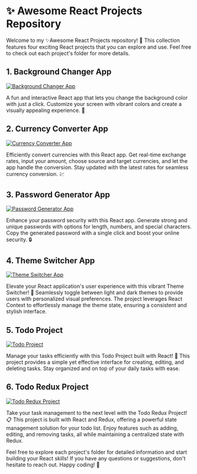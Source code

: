 # ✨ Awesome React Projects Repository

Welcome to my ✨Awesome React Projects repository! 🚀 This collection features four exciting React projects that you can explore and use. Feel free to check out each project's folder for more details.

## 1. Background Changer App

[![Background Changer App](https://img.shields.io/badge/🌈%20Explore-Background%20Changer-blue)](bgChanger)

A fun and interactive React app that lets you change the background color with just a click. Customize your screen with vibrant colors and create a visually appealing experience. 🎨

## 2. Currency Converter App

[![Currency Converter App](https://img.shields.io/badge/💱%20Explore-Currency%20Converter-green)](currencyConvertor)

Efficiently convert currencies with this React app. Get real-time exchange rates, input your amount, choose source and target currencies, and let the app handle the conversion. Stay updated with the latest rates for seamless currency conversion. 💹

## 3. Password Generator App

[![Password Generator App](https://img.shields.io/badge/🔐%20Explore-Password%20Generator-purple)](passWordGenerator)

Enhance your password security with this React app. Generate strong and unique passwords with options for length, numbers, and special characters. Copy the generated password with a single click and boost your online security. 🔒

## 4. Theme Switcher App

[![Theme Switcher App](https://img.shields.io/badge/🌓%20Explore-Theme%20Switcher-yellow)](themeSwitcher)

Elevate your React application's user experience with this vibrant Theme Switcher! 🚀 Seamlessly toggle between light and dark themes to provide users with personalized visual preferences. The project leverages React Context to effortlessly manage the theme state, ensuring a consistent and stylish interface.

## 5. Todo Project

[![Todo Project](https://img.shields.io/badge/📝%20Explore-Todo%20Project-orange)](todoProject)

Manage your tasks efficiently with this Todo Project built with React! 📝 This project provides a simple yet effective interface for creating, editing, and deleting tasks. Stay organized and on top of your daily tasks with ease.

## 6. Todo Redux Project

[![Todo Redux Project](https://img.shields.io/badge/📋%20Explore-Todo%20Redux%20Project-orange)](todoReduxProj)

Take your task management to the next level with the Todo Redux Project! 📋 This project is built with React and Redux, offering a powerful state management solution for your todo list. Enjoy features such as adding, editing, and removing tasks, all while maintaining a centralized state with Redux.

Feel free to explore each project's folder for detailed information and start building your React skills! If you have any questions or suggestions, don't hesitate to reach out. Happy coding! 🚀
